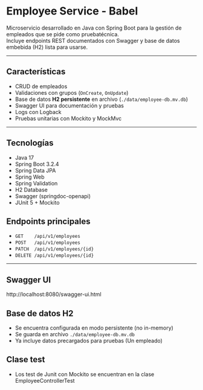 # Employee Service - Babel

Microservicio desarrollado en Java con Spring Boot para la gestión de empleados que se pide como pruebatécnica.  
Incluye endpoints REST documentados con Swagger y base de datos embebida (H2) lista para usarse.

---

## Características

- CRUD de empleados
- Validaciones con grupos (`OnCreate`, `OnUpdate`)
- Base de datos **H2 persistente** en archivo (`./data/employee-db.mv.db`)
- Swagger UI para documentación y pruebas
- Logs  con Logback
- Pruebas unitarias con Mockito y MockMvc

---

## Tecnologías

- Java 17
- Spring Boot 3.2.4
- Spring Data JPA
- Spring Web
- Spring Validation
- H2 Database
- Swagger (springdoc-openapi)
- JUnit 5 + Mockito


## Endpoints principales

- `GET    /api/v1/employees`  
- `POST   /api/v1/employees`  
- `PATCH  /api/v1/employees/{id}`  
- `DELETE /api/v1/employees/{id}`

---

##  Swagger UI

http://localhost:8080/swagger-ui.html

## Base de datos H2

- Se encuentra configurada en modo persistente (no in-memory)
- Se guarda en archivo `./data/employee-db.mv.db`
- Ya incluye datos precargados para pruebas (Un empleado)

## Clase test

- Los test de Junit con Mockito se encuentran en la clase EmployeeControllerTest
